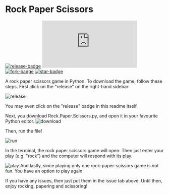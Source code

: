 # Rock Paper Scissors
[![release-badge](https://img.shields.io/github/v/release/AtharvNadkarni2013/rock-paper-scissors)](https://github.com/AtharvNadkarni2013/rock-paper-scissors/releases)
[![file-size-badge](https://badge-size.herokuapp.com/AtharvNadkarni2013/rock-paper-scissors/main/rockpaperscissors.py)](https://github.com/AtharvNadkarni2013/rock-paper-scissors/blob/main/rockpaperscissors.py)
[![fork-badge](https://img.shields.io/github/forks/AtharvNadkarni2013/rock-paper-scissors.svg?style=social&label=Fork&maxAge=91832302302830)](https://GitHub.com/AtharvNadkarni2013/rock-paper-scissors/network/)
[![star-badge](https://img.shields.io/github/stars/AtharvNadkarni2013/rock-paper-scissors.svg?style=social&label=Star&maxAge=91832302302830)](https://GitHub.com/AtharvNadkarni2013/rock-paper-scissors/network/)

A rock paper scissors game in Python.
To download the game, follow these steps.
First click on the "release" on the right-hand sidebar:

![release](https://lh3.googleusercontent.com/Nrv0fuLIbT07i8cq2tiyVR84e2Rc7PYpfWfW5HJqN4np5iUN3gtUu5GU2Jk763QboEO727PForhVge7f9a2jCKCoBavesJMUeR2Ztw7tRxhZnC2SasS8mw4hUw0q8S43o25f8h7r6NU0u97GH_O8zSk_uJeNC3u0oBVtJjgzn6hdV1Ghs4GQGnodasp4IRUPOn8il2Uc14d_9G0ixWM7oqdnB8EXVfAq4JjJN0wToavqQX9gCCd2DtEiNm08d3l274Gaw_W73KnYKyDZaoS57HDnNtBhRwsrpIQn6vk4vkqRFtFTwCs1XxqLwrdabXtWj3LPq_IIGK0ymqNcoEEDdCYp_eDjVrHuiaWNwRNAyXlkNNTbktpoTBx4XlRAaBy3paoG21B5Q-zAvITcr3rIymEmpWVpqYXlR6RPOzYBl_4Udzkuog_oW7o-K0H3qJL-KHd6Rdzn_Cz5kVLbR1NoVy-WIW1zODSnXHwB1qJdpt2tArWBNqmwwJEwPoeJTo6uD9JjaN3WXRwA95xjxXrC4k31fYtuKVd2Fi2sRX_z3y2wd3lJp_jgBixnYiqt-Pt1wJxf-RofacVyNMGkpKllr5SeQnh6njdXP9XMl8Vbr9-RjcdUrB1wzaNnLT1Ji421U0PETOBZU87o_CCI18gK4jT7oBVw-2K0PNWTLLLCqhmEXV1tQRroPPDtCTlU5EeV7xxszt8TGQqwnue8eu0_OqBeaf8SWueBUeDqtj_x09AuDVdqzcGZ9GICnU3DICAcD4DGpDqlNpmzgmsOo5BuZBQWlic_9CqXe1WmL5TtL_kh8h6nd38Z95Co8KFRdbVu7w16=w256-h96-no)

You may even click on the "release" badge in this readme itself.

Next, you download Rock.Paper.Scissors.py, and open it in your favourite Python editor.
![download](https://lh3.googleusercontent.com/ucC4z0kDoDeKW-ZqZdaWJMMxmLGv4mUYNDt6W28VAUoKWzNpAC57G9NLnOE4xVZ-4R5_4wgyREraym3MnpVehW_4GGaacGL2WryoA1FPh6nNGm5dhoUXnLavI4LSpTxiJc2zV5zL5hksBCPGUoTDSrAEzTuQNgtH_EYO99CctnAs0nvhrA-rt4_EcTuPyRncXqd0kxxKdvtrW-_8InGrCSN4zODqF1wl91baqdHaIdyAV59QktOS1W8Vkcwk0AaHLGh-fBoVe5BwPXyrKUwA3ODZmLJTrgcf3kl2oMhpepMuOFIrn7gH-69JZdkj0Yw31gRiBr_k_pPOGCYl0gZwphdjcR69KojUYCKD754TXgS_hxQnyOcQn9Z5JhZwm2PDhTECRE8QF3SelYpuT57WYjQ4jtEYfJ3pTfoDbyW9hu6fwgmqZGi0-sG9cvCUyjiw1j7yLu_AW7-d_NrWLQV9hp0fWsDOnjuRzSxttqggrl1_GjnU9lyBlVKdtxGacz2a3d-QWKwnncN0Z8Sm5NhfUFoXew5Qe4cQxJJeiYFOa6FSZCdPiTwWEbvSs2-GljbpBFlc7WBo9VBFF6AXGRmLouhwEp33Wv4lPp26T7eogziIgTN7ixJW4LkQCCNK0BCvd9RowtdAxychzDjplc6MrNJp5x-n2xZPiINlgJeikeIZhRQBLieVvFZ1lQUu3YhhnSvOn9pq_wf2bWuSLo6D8w7BDnLFTOZ9iq2_AzT1aljCk9n6xzHkM9aaFshNBGwzFy0GWOasi1N3hb9tyZENSzERMyd0S3n1MY3blhCM9WE-S503M_SDWhv_gq2kWSmLjiup=w1006-h336-no?authuser=0)

Then, run the file!

![run](https://lh3.googleusercontent.com/gGAStOBlVgDcgfvfPWdMJ74iE6i03iLdzrX7kUQ4jud5l-bKif2tQ7dbMmXnW7YtLboGHeB6Z3yFenxDUusKp-x7UnBTWYWXJZF6PmgHSKe6CKFEv2zYsfgY4pOebXuuOayQVPl9DGqHiaVhkeaTX85kMPu-viGEXkYxkV45dbkhtMs_NB6AiVk6Ds_Gx6NatF6JEynz0bO_NoFsxLQtSgIrSEbCThqp1XtV6B9cMgesdVObKL3hyoZhT6tuhg_kOdgTTag_emW6vGZkvlcvv1RUDEYeyD6WXQiJ3-CFw6BtHv-szR42ygW2qHFKWq2O3BcCgFiWuX4ykeqktQL5OAYM3vJceJMCNaVdGB-muGa_XV3hD0CZsjzi9NqgNpttSw7v6NAmcncU9JpRxhmSlUPYTZdIRK1Bs3zaD2kbrMT2pJYCOP9YNSdZdc1woHxLMk9QF4S4UwXCkA4TH4JcCOZEuNebWqWu2WzfDJ1-xs1B8rZx0aCDl6ZCZizyUQ9X0C6A5XwsnkNyI7JZJGmYRVnQHaBaYonvk5rgMGKU2dmhmqXVhmWNW-TV-eXQ0U7M7evYQ6ruK2_NnrvvzyLn4YTT_R2Y4XuRv8zxxM_w97snal-iZtIns0OwdEIWZklcJwjzLWMeUhzsZQ0m15vpBKfhQRwroTtlRhUzvHE9jSwAgNzo1cgBnaliGKorlZjIp9r9SUdR9i5llkiPPNcvtHqD6sBIbV3jKi0W5Gg7P0ka_KGouPg4uG1VhIVT-xogrhniI7Y1RLRooC54kiFCklV4oG6zj1sFLnQuTpH6-7lVt-FbUr7Zk3oFkM_fgoEJkI_1=w792-h547-no?authuser=0)

In the terminal, the rock paper scissors game will open. Then just enter your play (e.g. "rock") and the computer will respond with its play.

![play](https://lh3.googleusercontent.com/MzE8NVvWmWb3IqlxVPoF-Lx7EmMDsXSpe0FOazWeLIzD3Alu8TDSPtcEis9-nZYpEe5CpC9iMyeKVFUGfOUPEY6qOF9XnEBuswb8vmdf6XJsRPgJgU_u298jT0yjhZMCU0IJ8ScWRBvnuFkj2Q1PYkFFlkkX8tHX7UBIgXf9ZeQ6DA2HgTIWA4Ipbrgkv95o1U9RAgI3QzvQTlFTbonWXgj3HFa-h4E-DJZs0GW3G2iWmJQYuSYedO0BHfnarQzKljLMhI9m2w7VAOheagM3PZJDUFaj4z2qEl5YfQIeonKIpyKIQ5BQXopXQHcF8_1E0JTMmHuVj_AlEUQ8ucpC8rihS1HFBhDhoJ1KDGQBbSZykZgc2vcOTUFkwjuOW5AhDkI3ogn-kGdXTjzbZ0svI3bv9Qw9pzYGwmNagTbY7Iro91TppXzRfmKgDDwutaRSqET8tksdK_NLm3Sq5RH6Z0ZuUjfcv79Q8bNsnExztFi1RLae8RHYYhurYWFlne1sxbMRm6A4coX5kpB7wAR3qVeE1DwsaKVmUW8Enul6pJ8xWTI28zjCrJAwozmRjiGSW1k8wfGofye-TQMhQZBhi4Qoti2e4jQE7kl68rEJ8g1sZh7D5MjpZT5l8qmRGLXA6uptcuiRZD8u-ewEKc_Px-TtGyYpdJGfiGmzMaUAe5mJBf2Y8ESRNdvMADZ96UnEqttDJL9CwowLAm7bjvkbbEEBv5B3HZYWzuQ0tDJEh1e4Ta7WKD33bU03obvOGc7hq5gqsn3TGxSGGfumZexKbCtI_Bp2APcVXblxBEuLYPg3CrnhC5fgqtx0UZT-9GZr6dQn=w1006-h186-no?authuser=0)
And lastly, since playing only one rock-paper-scissors game is not fun. You have an option to play again.

If you have any issues, then just put them in the issue tab above. Until then, enjoy rocking, papering and scissoring!
